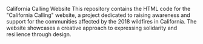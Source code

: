 
California Calling Website
This repository contains the HTML code for the "California Calling" website, a project dedicated to raising awareness and support for the communities affected by the 2018 wildfires in California. The website showcases a creative approach to expressing solidarity and resilience through design.
